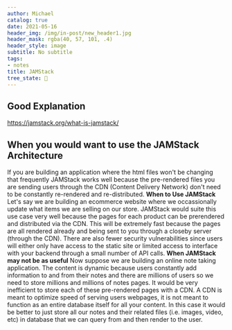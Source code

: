 ```yaml
---
author: Michael
catalog: true
date: 2021-05-16
header_img: /img/in-post/new_header1.jpg
header_mask: rgba(40, 57, 101, .4)
header_style: image
subtitle: No subtitle
tags:
- notes
title: JAMStack
tree_state: 🌱
---
```


## Good Explanation
https://jamstack.org/what-is-jamstack/


## When you would want to use the JAMStack Architecture
If you are building an application where the html files won't be changing that frequently JAMStack works well because the pre-rendered files you are sending users through the CDN (Content Delivery Network) don't need to be constantly re-rendered and re-distributed.
**When to Use JAMStack**
Let's say we are building an ecommerce website where we occassionally update what items we are selling on our store. JAMStack would suite this use case very well because the pages for each product can be prerendered and distributed via the CDN. This will be extremely fast because the pages are all rendered already and being sent to you through a closeby server (through the CDN). There are also fewer security vulnerabilities since users will either only have access to the static site or limited access to interface with your backend through a small number of API calls.
**When JAMStack may not be as useful**
Now suppose we are building an online note taking application. The content is dynamic because users constantly add information to and from their notes and there are millions of users so we need to store millions and millions of notes pages. It would be very inefficient to store each of these pre-rendered pages with a CDN. A CDN is meant to optimize speed of serving users webpages, it is not meant to function as an entire database itself for all your content. In this case it would be better to just store all our notes and their related files (i.e. images, video, etc) in database that we can query from and then render to the user.